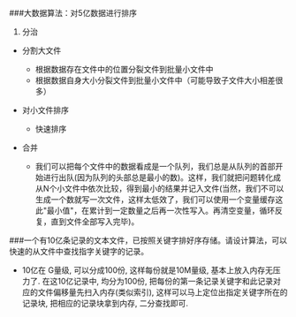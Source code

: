 ###大数据算法：对5亿数据进行排序
1. 分治
- 分割大文件
    - 根据数据存在文件中的位置分裂文件到批量小文件中
    - 根据数据自身大小分裂文件到批量小文件中（可能导致子文件大小相差很多）
    
- 对小文件排序
    - 快速排序
    
- 合并
    - 我们可以把每个文件中的数据看成是一个队列，我们总是从队列的首部开始进行出队(因为队列的头部总是最小的数)。这样，我们就把问题转化成从N个小文件中依次比较，得到最小的结果并记入文件(当然，我们不可以生成一个数就写一次文件，这样太低效了，我们可以使用一个变量缓存这此"最小值"，在累计到一定数量之后再一次性写入。再清空变量，循环反复，直到文件全部写入完毕)。
    
###一个有10亿条记录的文本文件，已按照关键字排好序存储。请设计算法，可以快速的从文件中查找指字关键字的记录。

- 10亿在 G量级, 可以分成100份, 这样每份就是10M量级, 基本上放入内存无压力了.
  在这10亿记录中, 均分为100份, 把每份的第一条记录关键字和此记录对应的文件偏移量先扫入内存(类似索引), 这样可以马上定位出指定关键字所在的记录块, 把相应的记录块拿到内存, 二分查找即可.